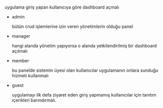 uygulama giriş yapan kullanıcıya göre dashboard açmalı
- admin

    bütün crud işlemlerine izin veren yönetimlerin olduğu panel
- manager

    hangi alanda yönetim yapıyorsa o alanda yetkilendirilmiş bir dashboard açılmalı
- member

    bu panelde sistemin üyesi olan kullanıcılar uygulamanın onlara sunduğu hizmeti kullanmalı
- guest

    uygulamayı ilk defa ziyaret eden giriş yapmamış kullanıcılar için tanıtım içerikleri barındırmalı.